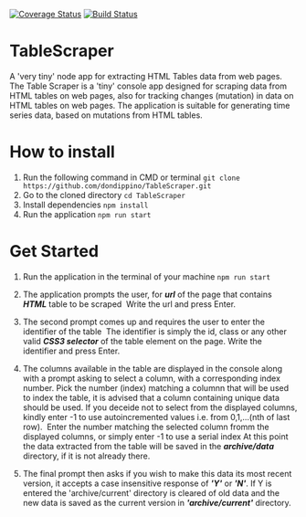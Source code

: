 [![Coverage Status](https://coveralls.io/repos/github/dondippino/TableScraper/badge.svg?branch=master)](https://coveralls.io/github/dondippino/TableScraper?branch=master)
[![Build Status](https://travis-ci.org/dondippino/TableScraper.svg?branch=master)](https://travis-ci.org/dondippino/TableScraper)
# TableScraper
A 'very tiny' node app for extracting HTML Tables data from web pages.
The Table Scraper is a 'tiny' console app designed for scraping data from HTML tables on web pages, also for tracking changes (mutation) in data on HTML tables on web pages. The application is suitable for generating time series data, based on mutations from HTML tables.

# How to install
1. Run the following command in CMD or terminal
```git clone https://github.com/dondippino/TableScraper.git```
2. Go to the cloned directory
```cd TableScraper```
3. Install dependencies
```npm install```
4. Run the application
```npm run start```

# Get Started
1. Run the application in the terminal of your machine
```npm run start```

2. The application prompts the user, for ***url*** of the page that contains ***HTML*** table to be scraped
![]()
Write the url and press Enter.

3. The second prompt comes up and requires the user to enter the identifier of the table
![]()
The identifier is simply the id, class or any other valid ***CSS3 selector*** of the table element on the page. Write the identifier and press Enter.

4. The columns available in the table are displayed in the console along with a prompt asking to select a column, with a corresponding index number. Pick the number (index) matching a columnn that will be used to index the table, it is advised that a column containing unique data should be used. If you deceide not to select from the displayed columns, kindly enter -1 to use autoincremented values i.e. from 0,1,...(nth of last row).
![]()
Enter the number matching the selected column fromm the displayed columns, or simply enter -1 to use a serial index
At this point the data extracted from the table will be saved in the ***archive/data*** directory, if it is not already there.

5. The final prompt then asks if you wish to make this data its most recent version, it accepts a case insensitive response of ***'Y'*** or ***'N'***. If Y is entered the 'archive/current' directory is cleared of old data and the new data is saved as the current version in ***'archive/current'*** directory.
![]()